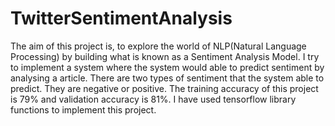 # TwitterSentimentAnalysis
The aim of this project is, to explore the world of NLP(Natural Language Processing) by building what is known as a Sentiment Analysis Model.
I try to implement a system where the system would able to predict sentiment by analysing a article. There are two types of sentiment that the system able to predict. They are negative or positive. The training accuracy of this project is 79% and validation accuracy is 81%. I have used tensorflow library functions to implement this project.
